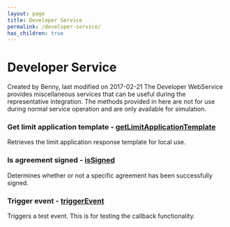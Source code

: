```yaml
---
layout: page
title: Developer Service
permalink: /developer-service/
has_children: true
---
```



# Developer Service 
Created by Benny, last modified on 2017-02-21
The Developer WebService provides miscellaneous services that can be
useful during the representative integration. The methods provided in
here are not for use during normal service operation and are only
available for simulation.
### Get limit application template - [getLimitApplicationTemplate](getLimitApplicationTemplate_1475924.html)
Retrieves the limit application response template for local use.
### Is agreement signed - [isSigned](isSigned_1475928.html)
Determines whether or not a specific agreement has been successfully
signed.
### Trigger event - [triggerEvent](triggerEvent_1475932.html)
Triggers a test event. This is for testing the callback functionality.
